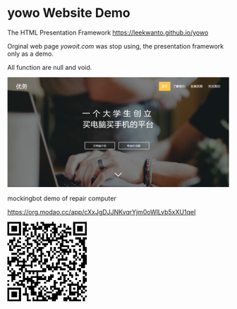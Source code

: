 # yowo Website Demo
The HTML Presentation Framework https://leekwanto.github.io/yowo

Orginal web page *yowoit.com* was stop using, the presentation framework only as a demo.

All function are null and void.

![](/Screenshots1.png)


mockingbot demo of repair computer 

https://org.modao.cc/app/cXxJgDJJNKvqrYjm0oWlLvb5xXU1qeI

![](/mockingbot.png)


